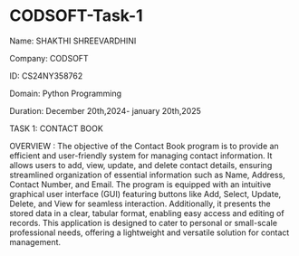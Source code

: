 # CODSOFT-Task-1

Name: SHAKTHI SHREEVARDHINI

Company: CODSOFT

ID: CS24NY358762

Domain: Python Programming

Duration: December 20th,2024- january 20th,2025

TASK 1: CONTACT BOOK

OVERVIEW :
      The objective of the Contact Book program is to provide an efficient and user-friendly system for managing contact information. It allows users to add, view, update, and delete contact details, ensuring streamlined organization of essential information such as Name, Address, Contact Number, and Email. The program is equipped with an intuitive graphical user interface (GUI) featuring buttons like Add, Select, Update, Delete, and View for seamless interaction. Additionally, it presents the stored data in a clear, tabular format, enabling easy access and editing of records. This application is designed to cater to personal or small-scale professional needs, offering a lightweight and versatile solution for contact management.

